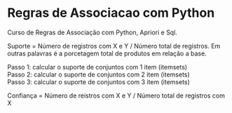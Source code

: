 # Regras de Associacao com Python
Curso de Regras de Associação com Python, Apriori e Sql.

Suporte = Número de registros com X e Y / Número total de registros. Em outras palavras é a porcetagem total de produtos em relação a base.    

Passo 1: calcular o suporte de conjuntos com 1 item (itemsets)  
Passo 2: calcular o suporte de conjuntos com 2 item (itemsets)  
Passo 3: calcular o suporte de conjuntos com 3 item (itemsets)  

Confiança = Número de reistros com X e Y / Número total de registros com X

